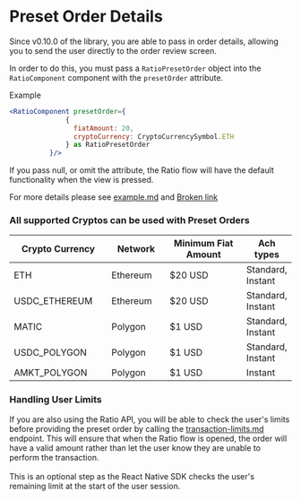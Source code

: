 # Preset Order Details

Since v0.10.0 of the library, you are able to pass in order details, allowing you to send the user directly to the order review screen.

In order to do this, you must pass a `RatioPresetOrder` object into the `RatioComponent` component with the `presetOrder` attribute.

Example&#x20;

```jsx
<RatioComponent presetOrder={
              {
                fiatAmount: 20,
                cryptoCurrency: CryptoCurrencySymbol.ETH
              } as RatioPresetOrder
          }/>
```

If you pass null, or omit the attribute, the Ratio flow will have the default functionality when the view is pressed.&#x20;

For more details please see [example.md](../../integration-methods/react-native/example.md "mention") and [Broken link](broken-reference "mention")

### All supported Cryptos can be used with Preset Orders

<table><thead><tr><th width="189">Crypto Currency</th><th width="115">Network</th><th width="204">Minimum Fiat Amount</th><th>Ach types</th></tr></thead><tbody><tr><td>ETH</td><td>Ethereum</td><td>$20 USD</td><td>Standard, Instant</td></tr><tr><td>USDC_ETHEREUM</td><td>Ethereum</td><td>$20 USD</td><td>Standard, Instant</td></tr><tr><td>MATIC</td><td>Polygon</td><td>$1 USD</td><td>Standard, Instant</td></tr><tr><td>USDC_POLYGON</td><td>Polygon</td><td>$1 USD</td><td>Standard, Instant</td></tr><tr><td>AMKT_POLYGON</td><td>Polygon</td><td>$1 USD</td><td>Instant</td></tr></tbody></table>

### Handling User Limits&#x20;

If you are also using the Ratio API, you will be able to check the user's limits before providing the preset order by calling the [transaction-limits.md](../api/transaction-limits.md "mention") endpoint. This will ensure that when the Ratio flow is opened, the order will have a valid amount rather than let the user know they are unable to perform the transaction. \
\
This is an optional step as the React Native SDK checks the user's remaining limit at the start of the user session.

